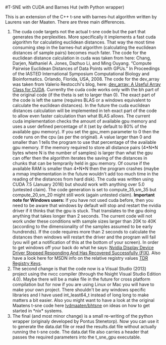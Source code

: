 #T-SNE with CUDA and Barnes Hut (with Python wrapper)

This is an extension of the C++ t-sne with barnes-hut algorithm written by Laurens van der Maaten. There are three main differences.


1. The cuda code targets not the actual t-sne code but the part that generates the perplexities. More specifically it implements a fast cuda algorithm for calculating euclidean distances. That way the most time consuming step in the barnes-hut algorithm (calculating the euclidean distances of sample pairs) becomes much fater.
The code for the euclidean distance calculation in cuda was taken from here:
Chang, Darjen, Nathaniel A. Jones, Dazhuo Li, and Ming Ouyang. “Compute Pairwise Euclidean Distances of Data Points with GPUs.” In Proceedings of the IASTED International Symposium Computational Biology and Bioinformatics. Orlando, Florida, USA, 2008.
The code for the dev_array was taken from Valerio Restocchi's blog, here: [dev_array: A Useful Array Class for CUDA](https://www.quantstart.com/articles/dev_array_A_Useful_Array_Class_for_CUDA).
Currenlty the cuda code works only with the bh part of the original code (if the theta is set to larger than 0). The exact part of the code is left the same (requires BLAS or a windows equivalent to calculate the euclidean distances). In the future the cuda euclidean distances calculation will be implemented in teh exact part of the code to allow even faster calculation than what BLAS allows.
The current cuda implementation checks the amount of available gpu memory and uses a user defined percentage of it (set by default to 80% of the available gpu memory). If you set the gpu_mem parameter to 0 then the code runs on the cpu (as per the original). A value larger than 0 and smaller than 1 tells the program to use that percentage of the available gpu memory. If the memory required to store all distance pairs (4\*N\*N bytes where N is the number of samples) is larger than what the gpu can offer then the algorithm iterates the saving of the distances in chunks that can be temprarily held in gpu memory. Of course if the available RAM is smaller than 4\*N\*N then the program crashes (maybe a mmap implementation in the future wouldn't add too much time in the reading of the distances from hard disk).
The cuda was written using CUDA 7.5 (January 2016) but should work with anything over 5.0 (untested claim). The code generation is set to compute_35,sm_35 but compute_20,sm_20 might still work (again untested claim).
**Important note for Windows users:** If you have not used cuda before, then you need to be aware that windows by default will stop and restart the nvidia driver if it thinks that the gpu is stuck. That translates to the gpu doing anything that takes longer than 2 seconds. The current code will not work under these conditions with sample sizes larger than 20K to 40K (according to the dimensionality of the samples assumed to be early hundrends). If the code requires more than 2 seconds to calculate the distances then windows will restart the driver and the program will fail (you will get a notification of this at the bottom of your screen). In order to get windows off your back do what he says: [Nvidia Display Device Driver Stopped Responding And Has Recovered Successfully (FIX)](https://www.youtube.com/watch?v=QQJ9T0oY-Jk). Also have a look here for MSDN info on the relative registry values [TDR Registry Keys](https://msdn.microsoft.com/en-us/library/windows/hardware/ff569918%28v=vs.85%29.aspx).
2. The second change is that the code now is a Visual Studio (2013) project using the nvcc compiler (through the Nsight Visual Studio Edition 4.0). Maybe there will be a make file in the future for cross platform compilation but for now if you are using Linux or Mac you will have to make your own project. There shouldn't be any windows specific libraries and I have used int_least64_t instead of long long to make matters a bit easier. Also you might want to have a look at the original Maatens t-sne code here [lvdmaaten/bhtsne](https://github.com/lvdmaaten/bhtsne/) on ideas on how to get started in \*nix* systems.
3. The final (and most minor change) is a small re-writing of the python wrapper (originaly developed by Pontus Stenetorp). Now you can use it to generate the data.dat file or read the results.dat file without actually running the t-sne code. The data.dat file also carries a header that passes the required parameters into the t_sne_gpu executable.
